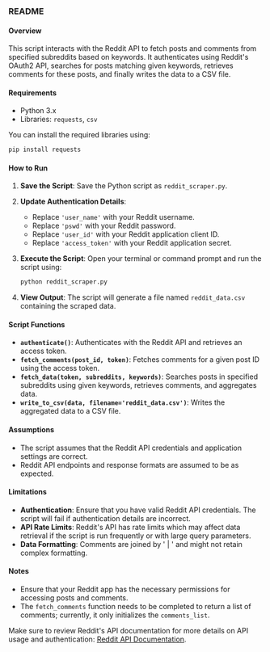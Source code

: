 ### README

#### Overview
This script interacts with the Reddit API to fetch posts and comments from specified subreddits based on keywords. It authenticates using Reddit's OAuth2 API, searches for posts matching given keywords, retrieves comments for these posts, and finally writes the data to a CSV file.

#### Requirements
- Python 3.x
- Libraries: `requests`, `csv`

You can install the required libraries using:
```bash
pip install requests
```

#### How to Run
1. **Save the Script**: Save the Python script as `reddit_scraper.py`.

2. **Update Authentication Details**:
   - Replace `'user_name'` with your Reddit username.
   - Replace `'pswd'` with your Reddit password.
   - Replace `'user_id'` with your Reddit application client ID.
   - Replace `'access_token'` with your Reddit application secret.

3. **Execute the Script**: Open your terminal or command prompt and run the script using:
   ```bash
   python reddit_scraper.py
   ```

4. **View Output**: The script will generate a file named `reddit_data.csv` containing the scraped data.

#### Script Functions
- **`authenticate()`**: Authenticates with the Reddit API and retrieves an access token.
- **`fetch_comments(post_id, token)`**: Fetches comments for a given post ID using the access token.
- **`fetch_data(token, subreddits, keywords)`**: Searches posts in specified subreddits using given keywords, retrieves comments, and aggregates data.
- **`write_to_csv(data, filename='reddit_data.csv')`**: Writes the aggregated data to a CSV file.

#### Assumptions
- The script assumes that the Reddit API credentials and application settings are correct.
- Reddit API endpoints and response formats are assumed to be as expected.

#### Limitations
- **Authentication**: Ensure that you have valid Reddit API credentials. The script will fail if authentication details are incorrect.
- **API Rate Limits**: Reddit's API has rate limits which may affect data retrieval if the script is run frequently or with large query parameters.
- **Data Formatting**: Comments are joined by ' | ' and might not retain complex formatting.

#### Notes
- Ensure that your Reddit app has the necessary permissions for accessing posts and comments.
- The `fetch_comments` function needs to be completed to return a list of comments; currently, it only initializes the `comments_list`.

Make sure to review Reddit's API documentation for more details on API usage and authentication: [Reddit API Documentation](https://www.reddit.com/dev/api/).
